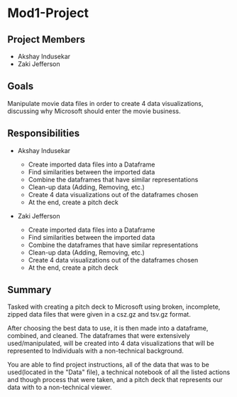 # Mod1-Project

## Project Members
* Akshay Indusekar
* Zaki Jefferson

## Goals
Manipulate movie data files in order to create 4 data visualizations, discussing why Microsoft should enter the movie business. 

## Responsibilities
* Akshay Indusekar
	- Create imported data files into a Dataframe 
	- Find similarities between the imported data
	- Combine the dataframes that have similar representations
	- Clean-up data (Adding, Removing, etc.)
	- Create 4 data visualizations out of the dataframes chosen
	- At the end, create a pitch deck
	
* Zaki Jefferson
	- Create imported data files into a Dataframe 
	- Find similarities between the imported data
	- Combine the dataframes that have similar representations
	- Clean-up data (Adding, Removing, etc.)
	- Create 4 data visualizations out of the dataframes chosen
	- At the end, create a pitch deck
	
## Summary
Tasked with creating a pitch deck to Microsoft using broken, incomplete, zipped data files that were given in a csz.gz and tsv.gz format. 

After choosing the best data to use, it is then made into a dataframe, combined, and cleaned.
The dataframes that were extensively used/manipulated, will be created into 4 data visualizations that will be represented to Individuals with a non-technical background.

You are able to find project instructions, all of the data that was to be used(located in the "Data" file), a technical notebook of all the listed actions and though process that were taken, and a pitch deck that represents our data with to a non-technical viewer.
